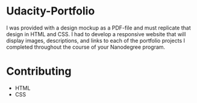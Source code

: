 # Udacity-Portfolio
I was provided with a design mockup as a PDF-file and must replicate that design in HTML and CSS. I had to develop a responsive website that will display images, descriptions, and links to each of the portfolio projects I completed throughout the course of your Nanodegree program.

# Contributing 
- HTML
- CSS

